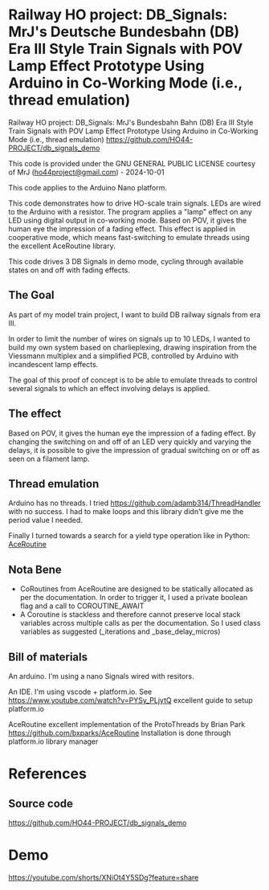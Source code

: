 # Railway HO project: DB_Signals: MrJ's Deutsche Bundesbahn (DB) Era III Style Train Signals with POV Lamp Effect Prototype Using Arduino in Co-Working Mode (i.e., thread emulation)

Railway HO project: DB_Signals: MrJ's Bundesbahn Bahn (DB) Era III Style Train Signals with POV Lamp Effect Prototype Using Arduino in Co-Working Mode (i.e., thread emulation)
https://github.com/HO44-PROJECT/db_signals_demo

This code is provided under the GNU GENERAL PUBLIC LICENSE courtesy of MrJ (ho44project@gmail.com) - 2024-10-01

This code applies to the Arduino Nano platform.

This code demonstrates how to drive HO-scale train signals. LEDs are wired to the Arduino with a resistor.
The program applies a "lamp" effect on any LED using digital output in co-working mode.
Based on POV, it gives the human eye the impression of a fading effect.
This effect is applied in cooperative mode, which means fast-switching to emulate threads using the excellent AceRoutine library.

This code drives 3 DB Signals in demo mode, cycling through available states on and off with fading effects.

## The Goal

As part of my model train project, I want to build DB railway signals from era III.

In order to limit the number of wires on signals up to 10 LEDs, I wanted to build my own system based on charlieplexing, drawing inspiration from the Viessmann multiplex and a simplified PCB, controlled by Arduino with incandescent lamp effects.

The goal of this proof of concept is to be able to emulate threads to control several signals to which an effect involving delays is applied.

## The effect

Based on POV, it gives the human eye the impression of a fading effect. By changing the switching on and off of an LED very quickly and varying the delays, it is possible to give the impression of gradual switching on or off as seen on a filament lamp.

## Thread emulation

Arduino has no threads. I tried https://github.com/adamb314/ThreadHandler with no success. I had to make loops and this library didn't give me the period value I needed.

Finally I turned towards a search for a yield type operation like in Python: [AceRoutine](https://github.com/bxparks/AceRoutine)

## Nota Bene

- CoRoutines from AceRoutine are designed to be statically allocated as per the documentation. In order to trigger it, I used a private boolean flag and a call to COROUTINE_AWAIT
- A Coroutine is stackless and therefore cannot preserve local stack variables across multiple calls as per the documentation. So I used class variables as suggested (_iterations and _base_delay_micros)

## Bill of materials

An arduino. I'm using a nano
Signals wired with resitors.

An IDE. I'm using vscode + platform.io.
See https://www.youtube.com/watch?v=PYSy_PLjytQ excellent guide to setup platform.io

AceRoutine excellent implementation of the ProtoThreads by Brian Park
https://github.com/bxparks/AceRoutine
Installation is done through platform.io library manager

# References

## Source code

https://github.com/HO44-PROJECT/db_signals_demo

# Demo

https://youtube.com/shorts/XNiOt4Y5SDg?feature=share
